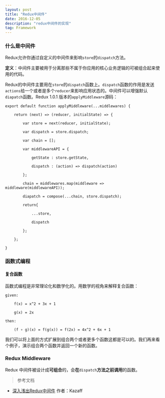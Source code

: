 ```yaml
---
layout: post
title: "Redux中间件"
date: 2016-12-05
description: "redux中间件的实现"
tag: Framework
---
```


### 什么是中间件
Redux允许你通过自定义的中间件来影响`store`的`dispatch`方法。

**定义**：中间件主要被用于分离那些不属于你应用的核心业务逻辑的可被组合起来使用的代码。

Redux的中间件主要用在`store`的`dispatch`函数上。`dispatch`函数的作用是发送`actions`给一个或者是多个`reducer`来影响应用状态的。中间件可以增强默认`diapatch`函数。Redux 1.0.1 版本的`applyMiddleware`源码：
```
export default function applyMiddleware(...middlewares) {

	return (next) => (reducer, initialState) => {
    
    	var store = next(reducer, initialState);
        
        var dispatch = store.dispatch;
        
        var chain = [];
        
        var middlewareAPI = {
        
            getState : store.getState,
            
            dispatch : (action) => dispatch(action)
        
        };
        
        chain = middlewares.map(middleware => middleware(middlewareAPI));
        
        diapatch = compose(...chain, store.dispatch);
        
        return{
        
            ...store,
            
            dispatch
        
        };
    
    };
    
}
```
### 函数式编程
#### 复合函数
函数式编程是非常理论化和数学化的。用数学的视角来解释复合函数：
```
given:
	
    f(x) = x^2 + 3x + 1
    
    g(x) = 2x
    
then:

    (f ∘ g)(x) = f(g(x)) = f(2x) = 4x^2 + 6x + 1
```
我们可以将上面的方式扩展到组合两个或者更多个函数这都是可以的。我们再来看个例子，演示组合两个函数并返回一个新的函数。

### Redux Middleware
Redux 中间件被设计成**可组合**的，会**在**`dispatch`**方法之前调用**的函数。

> 参考文档
- [深入浅出Redux中间件](http://www.tuicool.com/articles/u6JRjyz) 作者：Kazaff
